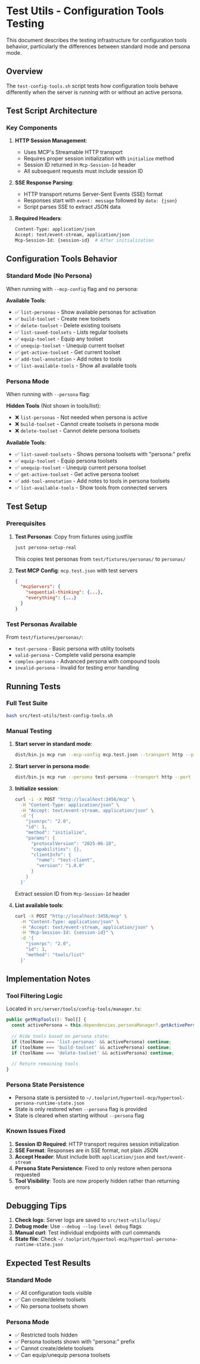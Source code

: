 # Test Utils - Configuration Tools Testing

This document describes the testing infrastructure for configuration tools behavior, particularly the differences between standard mode and persona mode.

## Overview

The `test-config-tools.sh` script tests how configuration tools behave differently when the server is running with or without an active persona.

## Test Script Architecture

### Key Components

1. **HTTP Session Management**: 
   - Uses MCP's Streamable HTTP transport
   - Requires proper session initialization with `initialize` method
   - Session ID returned in `Mcp-Session-Id` header
   - All subsequent requests must include session ID

2. **SSE Response Parsing**:
   - HTTP transport returns Server-Sent Events (SSE) format
   - Responses start with `event: message` followed by `data: {json}`
   - Script parses SSE to extract JSON data

3. **Required Headers**:
   ```bash
   Content-Type: application/json
   Accept: text/event-stream, application/json
   Mcp-Session-Id: {session-id}  # After initialization
   ```

## Configuration Tools Behavior

### Standard Mode (No Persona)

When running with `--mcp-config` flag and no persona:

**Available Tools**:
- ✅ `list-personas` - Show available personas for activation
- ✅ `build-toolset` - Create new toolsets
- ✅ `delete-toolset` - Delete existing toolsets
- ✅ `list-saved-toolsets` - Lists regular toolsets
- ✅ `equip-toolset` - Equip any toolset
- ✅ `unequip-toolset` - Unequip current toolset
- ✅ `get-active-toolset` - Get current toolset
- ✅ `add-tool-annotation` - Add notes to tools
- ✅ `list-available-tools` - Show all available tools

### Persona Mode

When running with `--persona` flag:

**Hidden Tools** (Not shown in tools/list):
- ❌ `list-personas` - Not needed when persona is active
- ❌ `build-toolset` - Cannot create toolsets in persona mode
- ❌ `delete-toolset` - Cannot delete persona toolsets

**Available Tools**:
- ✅ `list-saved-toolsets` - Shows persona toolsets with "persona:" prefix
- ✅ `equip-toolset` - Equip persona toolsets
- ✅ `unequip-toolset` - Unequip current persona toolset
- ✅ `get-active-toolset` - Get active persona toolset
- ✅ `add-tool-annotation` - Add notes to tools in persona toolsets
- ✅ `list-available-tools` - Show tools from connected servers

## Test Setup

### Prerequisites

1. **Test Personas**: Copy from fixtures using justfile
   ```bash
   just persona-setup-real
   ```
   This copies test personas from `test/fixtures/personas/` to `personas/`

2. **Test MCP Config**: `mcp.test.json` with test servers
   ```json
   {
     "mcpServers": {
       "sequential-thinking": {...},
       "everything": {...}
     }
   }
   ```

### Test Personas Available

From `test/fixtures/personas/`:
- `test-persona` - Basic persona with utility toolsets
- `valid-persona` - Complete valid persona example
- `complex-persona` - Advanced persona with compound tools
- `invalid-persona` - Invalid for testing error handling

## Running Tests

### Full Test Suite
```bash
bash src/test-utils/test-config-tools.sh
```

### Manual Testing

1. **Start server in standard mode**:
   ```bash
   dist/bin.js mcp run --mcp-config mcp.test.json --transport http --port 3456
   ```

2. **Start server in persona mode**:
   ```bash
   dist/bin.js mcp run --persona test-persona --transport http --port 3456
   ```

3. **Initialize session**:
   ```bash
   curl -i -X POST "http://localhost:3456/mcp" \
     -H "Content-Type: application/json" \
     -H "Accept: text/event-stream, application/json" \
     -d '{
       "jsonrpc": "2.0",
       "id": 1,
       "method": "initialize",
       "params": {
         "protocolVersion": "2025-06-18",
         "capabilities": {},
         "clientInfo": {
           "name": "test-client",
           "version": "1.0.0"
         }
       }
     }'
   ```
   Extract session ID from `Mcp-Session-Id` header

4. **List available tools**:
   ```bash
   curl -X POST "http://localhost:3456/mcp" \
     -H "Content-Type: application/json" \
     -H "Accept: text/event-stream, application/json" \
     -H "Mcp-Session-Id: {session-id}" \
     -d '{
       "jsonrpc": "2.0",
       "id": 1,
       "method": "tools/list"
     }'
   ```

## Implementation Notes

### Tool Filtering Logic

Located in `src/server/tools/config-tools/manager.ts`:

```typescript
public getMcpTools(): Tool[] {
  const activePersona = this.dependencies.personaManager?.getActivePersona();
  
  // Hide tools based on persona state:
  if (toolName === 'list-personas' && activePersona) continue;
  if (toolName === 'build-toolset' && activePersona) continue;
  if (toolName === 'delete-toolset' && activePersona) continue;
  
  // Return remaining tools
}
```

### Persona State Persistence

- Persona state is persisted to `~/.toolprint/hypertool-mcp/hypertool-persona-runtime-state.json`
- State is only restored when `--persona` flag is provided
- State is cleared when starting without `--persona` flag

### Known Issues Fixed

1. **Session ID Required**: HTTP transport requires session initialization
2. **SSE Format**: Responses are in SSE format, not plain JSON
3. **Accept Header**: Must include both `application/json` and `text/event-stream`
4. **Persona State Persistence**: Fixed to only restore when persona requested
5. **Tool Visibility**: Tools are now properly hidden rather than returning errors

## Debugging Tips

1. **Check logs**: Server logs are saved to `src/test-utils/logs/`
2. **Debug mode**: Use `--debug --log-level debug` flags
3. **Manual curl**: Test individual endpoints with curl commands
4. **State file**: Check `~/.toolprint/hypertool-mcp/hypertool-persona-runtime-state.json`

## Expected Test Results

### Standard Mode
- ✅ All configuration tools visible
- ✅ Can create/delete toolsets
- ✅ No persona toolsets shown

### Persona Mode  
- ✅ Restricted tools hidden
- ✅ Persona toolsets shown with "persona:" prefix
- ✅ Cannot create/delete toolsets
- ✅ Can equip/unequip persona toolsets